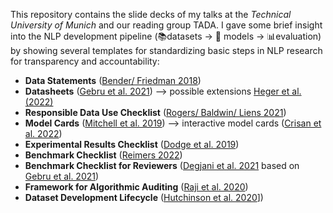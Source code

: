 This repository contains the slide decks of my talks at the _Technical University of Munich_ and our reading group TADA. I gave some brief insight into the NLP development pipeline (📚datasets -> 🤖 models -> 📊evaluation) by showing several templates for standardizing basic steps in NLP research for transparency and accountability:
* **Data Statements** ([Bender/ Friedman 2018](https://aclanthology.org/Q18-1041.pdf))
* **Datasheets** ([Gebru et al. 2021](https://arxiv.org/pdf/1803.09010.pdf)) --> possible extensions [Heger et al. (2022)](https://www.semanticscholar.org/reader/b43e2d429f6a2f52336c9749651f34d354062418) 
* **Responsible Data Use Checklist** ([Rogers/ Baldwin/ Liens 2021](https://aclanthology.org/2021.findings-emnlp.414.pdf))
* **Model Cards** ([Mitchell et al. 2019](https://arxiv.org/pdf/1810.03993.pdf)) --> interactive model cards ([Crisan et al. 2022](https://arxiv.org/abs/2205.02894))
* **Experimental Results Checklist** ([Dodge et al. 2019](https://arxiv.org/pdf/1909.03004.pdf))
* **Benchmark Checklist** ([Reimers 2022](https://nils-reimers.de/talks/2022_03_Chasing_Wrong_Benchmarks.zip))
* **Benchmark Checklist for Reviewers** ([Degjani et al. 2021](https://arxiv.org/pdf/2107.07002.pdf) based on [Gebru et al. 2021](https://arxiv.org/pdf/1803.09010.pdf))
* **Framework for Algorithmic Auditing** ([Raji et al. 2020](https://www.semanticscholar.org/reader/0412076e1004d030ac02de77bc44cc7d92b13ab9))
* **Dataset Development Lifecycle** ([Hutchinson et al. 2020](https://www.semanticscholar.org/reader/27ad3d92a9d02698ae10be1a86f1f6e52c8f0644)])

